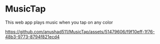# MusicTap

This web app plays music when you tap on any color 


https://github.com/anushad511/MusicTap/assets/51479606/f9f10eff-1f76-48b3-9773-8794f821ecd4

